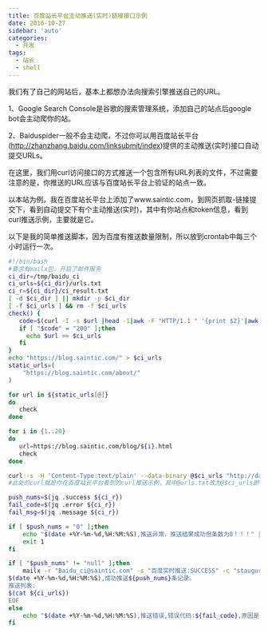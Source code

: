```yaml
---
title: 百度站长平台主动推送(实时)链接接口示例
date: 2016-10-27
sidebar: 'auto'
categories:
  - 开发
tags:
  - 站长
  - shell
---
```


我们有了自己的网站后，基本上都想办法向搜索引擎推送自己的URL。

1、Google Search Console是谷歌的搜索管理系统，添加自己的站点后google bot会主动爬你的站。

2、Baiduspider一般不会主动爬，不过你可以用百度站长平台\(<http://zhanzhang.baidu.com/linksubmit/index>\)提供的主动推送\(实时\)接口自动提交URLs。

  

在这里，我们用curl访问接口的方式推送一个包含所有URL列表的文件，不过需要注意的是，你推送的URL应该与百度站长平台上验证的站点一致。

以本站为例，我在百度站长平台上添加了www.saintic.com，到网页抓取-链接提交下，看到自动提交下有个主动推送\(实时\)，其中有你站点和token信息，看到curl推送示例，主要就是它。

以下是我的简单推送脚本，因为百度有推送数量限制，所以放到crontab中每三个小时运行一次。

```bash
#!/bin/bash
#要求有mailx包，开启了邮件服务
ci_dir=/tmp/baidu_ci
ci_urls=${ci_dir}/urls.txt
ci_r=${ci_dir}/ci_result.txt
[ -d $ci_dir ] || mkdir -p $ci_dir
[ -f $ci_urls ] && rm -f $ci_urls
check() {
   code=$(curl -I -s $url |head -1|awk -F "HTTP/1.1 " '{print $2}'|awk '{print $1}')
   if [ "$code" = "200" ];then
     echo $url >> $ci_urls
   fi
}
echo "https://blog.saintic.com/" > $ci_urls
static_urls=(
    "https://blog.saintic.com/about/"
)

for url in ${static_urls[@]}
do
   check
done 

for i in {1..20}
do
   url=https://blog.saintic.com/blog/${i}.html
   check
done

curl -s -H 'Content-Type:text/plain' --data-binary @$ci_urls "http://data.zz.baidu.com/urls?site=此处改为你的站点&token=此处是你的token&type=original" > $ci_r
#此处的curl就是你在百度站长平台看到的curl推送示例，其中@urls.txt改为@$ci_urls即可。

push_nums=$(jq .success ${ci_r})
fail_code=$(jq .error ${ci_r})
fail_msg=$(jq .message ${ci_r})

if [ $push_nums = "0" ];then
    echo "$(date +%Y-%m-%d,%H:%M:%S),推送异常，推送结果成功但条数为0！！！" | mailx -r "Baidu_ci@saintic.com" -s "百度实时推送:FAIL" staugur@vip.qq.com
    exit 1
fi

if [ "$push_nums" != "null" ];then
    mailx -r "Baidu_ci@saintic.com" -s "百度实时推送:SUCCESS" -c "staugur@saintic.com" staugur@vip.qq.com <<EOF
$(date +%Y-%m-%d,%H:%M:%S),成功推送${push_nums}条记录。
推送列表:
$(cat ${ci_urls})
EOF
else
    echo "$(date +%Y-%m-%d,%H:%M:%S),推送错误,错误代码:${fail_code},原因是:${fail_msg}." | mailx -r "Baidu_ci@saintic.com" -s "百度实时推送:FAIL" staugur@vip.qq.com
fi
```